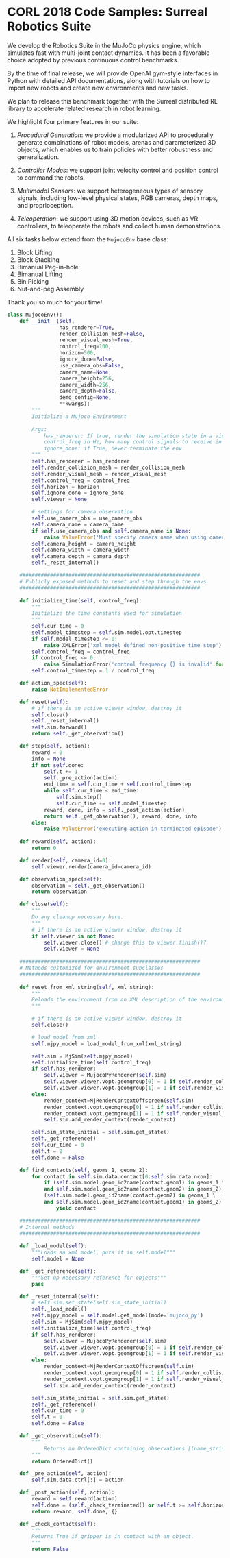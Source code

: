 # CORL 2018 Code Samples: Surreal Robotics Suite

We develop the Robotics Suite in the MuJoCo physics engine, which simulates fast with multi-joint contact dynamics. It has been a favorable choice adopted by previous continuous control benchmarks. 

By the time of final release, we will provide OpenAI gym-style interfaces in Python 
with detailed API documentations, along with tutorials on how to import new robots 
and create new environments and new tasks. 

We plan to release this benchmark together with the Surreal distributed RL library to accelerate related research in robot learning.

We highlight four primary features in our suite: 

1. *Procedural Generation*: we provide a modularized API to procedurally generate combinations of robot models, arenas and parameterized 3D objects, which enables us to train policies with better robustness and generalization. 

2. *Controller Modes*: we support joint velocity control and position control to command the robots. 

3. *Multimodal Sensors*: we support heterogeneous types of sensory signals, including low-level physical states, RGB cameras, depth maps, and proprioception. 

4. *Teleoperation*: we support using 3D motion devices, such as VR controllers, to teleoperate the robots and collect human demonstrations.

All six tasks below extend from the `MujocoEnv` base class:

1. Block Lifting
2. Block Stacking
3. Bimanual Peg-in-hole
4. Bimanual Lifting
5. Bin Picking
6. Nut-and-peg Assembly

Thank you so much for your time! 

```python
class MujocoEnv():
    def __init__(self,
                 has_renderer=True,
                 render_collision_mesh=False,
                 render_visual_mesh=True,
                 control_freq=100,
                 horizon=500,
                 ignore_done=False,
                 use_camera_obs=False,
                 camera_name=None,
                 camera_height=256,
                 camera_width=256,
                 camera_depth=False,
                 demo_config=None,
                 **kwargs):
        """
        Initialize a Mujoco Environment
        
        Args:
            has_renderer: If true, render the simulation state in a viewer instead of headless mode.
            control_freq in Hz, how many control signals to receive in every second
            ignore_done: if True, never terminate the env
        """
        self.has_renderer = has_renderer
        self.render_collision_mesh = render_collision_mesh
        self.render_visual_mesh = render_visual_mesh
        self.control_freq = control_freq
        self.horizon = horizon
        self.ignore_done = ignore_done
        self.viewer = None

        # settings for camera observation
        self.use_camera_obs = use_camera_obs
        self.camera_name = camera_name
        if self.use_camera_obs and self.camera_name is None:
            raise ValueError('Must specify camera name when using camera obs')
        self.camera_height = camera_height
        self.camera_width = camera_width
        self.camera_depth = camera_depth
        self._reset_internal()

    ###########################################################
    # Publicly exposed methods to reset and step through the envs
    ###########################################################
    
    def initialize_time(self, control_freq):
        """
        Initialize the time constants used for simulation
        """
        self.cur_time = 0
        self.model_timestep = self.sim.model.opt.timestep
        if self.model_timestep <= 0:
            raise XMLError('xml model defined non-positive time step')
        self.control_freq = control_freq
        if control_freq <= 0:
            raise SimulationError('control frequency {} is invalid'.format(control_freq))
        self.control_timestep = 1 / control_freq

    def action_spec(self):
        raise NotImplementedError

    def reset(self):
        # if there is an active viewer window, destroy it
        self.close()
        self._reset_internal()
        self.sim.forward()
        return self._get_observation()

    def step(self, action):
        reward = 0
        info = None
        if not self.done:
            self.t += 1
            self._pre_action(action)
            end_time = self.cur_time + self.control_timestep
            while self.cur_time < end_time:
                self.sim.step()
                self.cur_time += self.model_timestep
            reward, done, info = self._post_action(action)
            return self._get_observation(), reward, done, info
        else:
            raise ValueError('executing action in terminated episode')
            
    def reward(self, action):
        return 0

    def render(self, camera_id=0):
        self.viewer.render(camera_id=camera_id)

    def observation_spec(self):
        observation = self._get_observation()
        return observation

    def close(self):
        """
        Do any cleanup necessary here.
        """
        # if there is an active viewer window, destroy it
        if self.viewer is not None:
            self.viewer.close() # change this to viewer.finish()?
            self.viewer = None
            
    ###########################################################
    # Methods customized for environment subclasses
    ###########################################################
    
    def reset_from_xml_string(self, xml_string):
        """
        Reloads the environment from an XML description of the environment.
        """

        # if there is an active viewer window, destroy it
        self.close()

        # load model from xml
        self.mjpy_model = load_model_from_xml(xml_string)

        self.sim = MjSim(self.mjpy_model)
        self.initialize_time(self.control_freq)
        if self.has_renderer:
            self.viewer = MujocoPyRenderer(self.sim)
            self.viewer.viewer.vopt.geomgroup[0] = 1 if self.render_collision_mesh else 0
            self.viewer.viewer.vopt.geomgroup[1] = 1 if self.render_visual_mesh else 0
        else:
            render_context=MjRenderContextOffscreen(self.sim)
            render_context.vopt.geomgroup[0] = 1 if self.render_collision_mesh else 0
            render_context.vopt.geomgroup[1] = 1 if self.render_visual_mesh else 0
            self.sim.add_render_context(render_context)

        self.sim_state_initial = self.sim.get_state()
        self._get_reference()
        self.cur_time = 0
        self.t = 0
        self.done = False

    def find_contacts(self, geoms_1, geoms_2):
        for contact in self.sim.data.contact[0:self.sim.data.ncon]:
            if (self.sim.model.geom_id2name(contact.geom1) in geoms_1 \
            and self.sim.model.geom_id2name(contact.geom2) in geoms_2) or \
            (self.sim.model.geom_id2name(contact.geom2) in geoms_1 \
            and self.sim.model.geom_id2name(contact.geom1) in geoms_2):
                yield contact

    ###########################################################
    # Internal methods
    ###########################################################
    
    def _load_model(self):
        """Loads an xml model, puts it in self.model"""
        self.model = None

    def _get_reference(self):
        """Set up necessary reference for objects"""
        pass

    def _reset_internal(self):
        # self.sim.set_state(self.sim_state_initial)
        self._load_model()
        self.mjpy_model = self.model.get_model(mode='mujoco_py')
        self.sim = MjSim(self.mjpy_model)
        self.initialize_time(self.control_freq)
        if self.has_renderer:
            self.viewer = MujocoPyRenderer(self.sim)
            self.viewer.viewer.vopt.geomgroup[0] = 1 if self.render_collision_mesh else 0
            self.viewer.viewer.vopt.geomgroup[1] = 1 if self.render_visual_mesh else 0
        else:
            render_context=MjRenderContextOffscreen(self.sim)
            render_context.vopt.geomgroup[0] = 1 if self.render_collision_mesh else 0
            render_context.vopt.geomgroup[1] = 1 if self.render_visual_mesh else 0
            self.sim.add_render_context(render_context)

        self.sim_state_initial = self.sim.get_state()
        self._get_reference()
        self.cur_time = 0
        self.t = 0
        self.done = False

    def _get_observation(self):
        """
            Returns an OrderedDict containing observations [(name_string, np.array), ...]
        """
        return OrderedDict()

    def _pre_action(self, action):
        self.sim.data.ctrl[:] = action

    def _post_action(self, action):
        reward = self.reward(action)
        self.done = (self._check_terminated() or self.t >= self.horizon) and (not self.ignore_done)
        return reward, self.done, {}

    def _check_contact(self):
        """
        Returns True if gripper is in contact with an object.
        """
        return False
```
